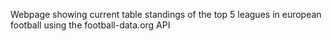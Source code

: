 Webpage showing current table standings of the top 5 leagues in european football using the football-data.org API
